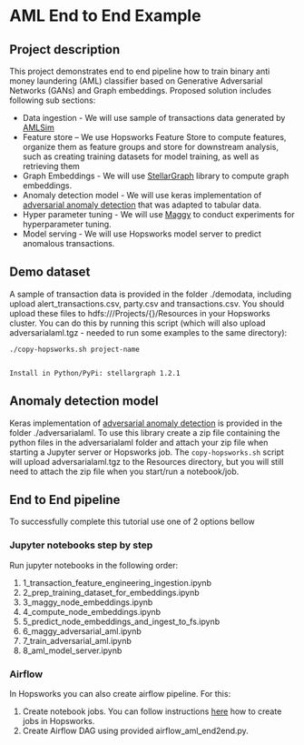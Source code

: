 # AML End to End Example

## Project description
This project demonstrates end to end pipeline how to train binary anti money laundering (AML) classifier based on 
Generative Adversarial Networks (GANs) and Graph embeddings. Proposed solution includes following sub sections:  

* Data ingestion - We will use sample of transactions data generated by [AMLSim](https://github.com/IBM/AMLSim) 
* Feature store – We use Hopsworks Feature Store to compute features, organize them as feature groups and store for 
downstream analysis, such as creating training datasets for model training, as well as retrieving them      
* Graph Embeddings - We will use [StellarGraph](https://github.com/stellargraph/stellargraph) library to compute graph 
embeddings.
* Anomaly detection model - We will use keras implementation of [adversarial anomaly detection](https://arxiv.org/pdf/1905.11034.pdf) that was adapted to tabular data.
* Hyper parameter tuning - We will use [Maggy](https://github.com/logicalclocks/maggy) to conduct experiments for 
hyperparameter tuning.  
* Model serving - We will use Hopsworks model server to predict anomalous transactions. 

## Demo dataset
A sample of transaction data is provided in the folder ./demodata, including upload alert_transactions.csv, party.csv and transactions.csv. You should upload these files to hdfs:///Projects/{}/Resources in your Hopsworks cluster. You can do this by running this script (which will also upload adversarialaml.tgz - needed to run some examples to the same directory):

    ./copy-hopsworks.sh project-name


    Install in Python/PyPi: stellargraph 1.2.1

## Anomaly detection model
Keras implementation of [adversarial anomaly detection](https://arxiv.org/pdf/1905.11034.pdf) is provided in the folder
./adversarialaml. To use this library create a zip file containing the python files in the adversarialaml folder and attach your zip file when starting a Jupyter server or Hopsworks job. The `copy-hopsworks.sh` script will upload adversarialaml.tgz to the Resources directory, but you will still need to attach the zip file when you start/run a notebook/job.
 
## End to End pipeline
To successfully complete this tutorial use one of 2 options bellow
 
### Jupyter notebooks step by step   
Run jupyter notebooks in the following order:
1) 1_transaction_feature_engineering_ingestion.ipynb 
2) 2_prep_training_dataset_for_embeddings.ipynb
3) 3_maggy_node_embeddings.ipynb
4) 4_compute_node_embeddings.ipynb 
5) 5_predict_node_embeddings_and_ingest_to_fs.ipynb
6) 6_maggy_adversarial_aml.ipynb
7) 7_train_adversarial_aml.ipynb
8) 8_aml_model_server.ipynb

### Airflow
In Hopsworks you can also create airflow pipeline. For this:  
1) Create notebook jobs. You can follow instructions [here](https://hopsworks.readthedocs.io/en/stable/user_guide/hopsworks/jobs.html?highlight=project.connect#python) 
how to create jobs in Hopsworks.
2) Create Airflow DAG using provided airflow_aml_end2end.py. 
